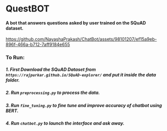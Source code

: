 # QuestBOT

#### A bot that answers questions asked by user trained on the SQuAD dataset.

https://github.com/NayashaPrakash/ChatBot/assets/98101207/ef15a9eb-896f-466a-b712-7aff9184e655

### To Run:
##### 1. First Download the SQuAD Dataset from `https://rajpurkar.github.io/SQuAD-explorer/` and put it inside the data folder.
##### 2. Run `preprocessing.py` to process the data.
##### 3. Run `fine_tuning.py` to fine tune and improve accuracy of chatbot using BERT.
##### 4. Run `chatbot.py` to launch the interface and ask away.




